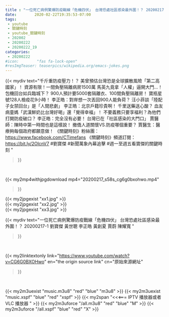 ```yaml
---
title : "一位死亡病例驚爆防疫戰線「危機四伏」 台灣恐處社區感染最外圍！？ 20200217-1 劉寶傑 黃世聰 李正皓 黃創夏 賈蔚 陳耀寬 "
date:        2020-02-22T19:35:53-07:00
tags:
 - youtube
 - 關鍵時刻
 - youtube_關鍵時刻
 - 202002
 - 20200222
 - 20200222_19
categories:
 - 20200222
#icon:        "fas fa-lock-open"
#resImgTeaser: teaserpics/wikipedia.org/emacs-jokes.png
---
```


{{< mydiv text="千斤重防疫壓力！？ 美曾預估台灣恐是全球擴散風險「第二高國家」！ 資源有限！一間負壓隔離病房1500萬 馬英九竟拿「人權」逼開大門…！ 包機回台如兵臨城下？ 900人預計要5000套隔離衣、100間負壓隔離房！ 寶瓶星號128人檢疫花9小時！ 李正皓：對岸想一次丟回900人能負荷？ 汪小菲談「陸配子女禁回台」是「人間悲劇」 李正皓：北京戶籍珍貴啊！ 千里送藥送心酸？ 血友病童媽「武漢鮮奶比台灣好喝」還「覺得幸福」！ 不要義務只要享福利？為他們打開防疫破口？ 李正皓：完全沒有必要！ 台灣已在「社區感染的大門口」 賈醫師：陳時中第一時間也是這樣說！ 撤僑人道關懷VS.防疫哪個重要？ 賈醫生：醫療夠每個政府都願意做！  《關鍵時刻》粉絲團：https://www.facebook.com/CTimefans 《關鍵時刻》頻道訂閱：https://bit.ly/2OlcnV7  #劉寶傑 #新聞萬象內幕追擊 #週一至週五看寶傑的關鍵時刻 "
>}}
<br>


{{< my2mp4withjpgdownload mp4="20200217_s58s_cg6g0bxohwo.mp4"
>}}

{{< my2jpgexist "xx1.jpg" >}}<br>
{{< my2jpgexist "xx2.jpg" >}}<br>
{{< my2jpgexist "xx3.jpg" >}}<br>



{{< mydiv text="一位死亡病例驚爆防疫戰線「危機四伏」 台灣恐處社區感染最外圍！？ 20200217-1 劉寶傑 黃世聰 李正皓 黃創夏 賈蔚 陳耀寬 "
>}}
<br>

{{< my2linktextonly link="https://www.youtube.com/watch?v=CG6G0BXOHwo"
en="the origin source link" cn="原始來源網址"
>}}


<br>

{{< my2m3uexist "music.m3u8" "red"  "blue" "m3u8" >}} {{< my2m3uexist "music.xspf" "blue" "red"  "xspf" >}} {{< my2span "<<<=== IPTV 播放器或者 VLC 播放器 " >}} {{< my2m3uforce "/all.m3u8" "red"  "blue" "M" >}} {{< my2m3uforce "/all.xspf" "blue" "red"  "X" >}} 
